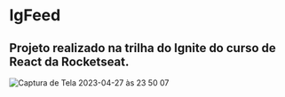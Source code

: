 # IgFeed

## Projeto realizado na trilha do Ignite do curso de React da Rocketseat.


![Captura de Tela 2023-04-27 às 23 50 07](https://user-images.githubusercontent.com/63628121/235042794-e18abacf-2249-4b7f-8534-9dd95b393629.png)
